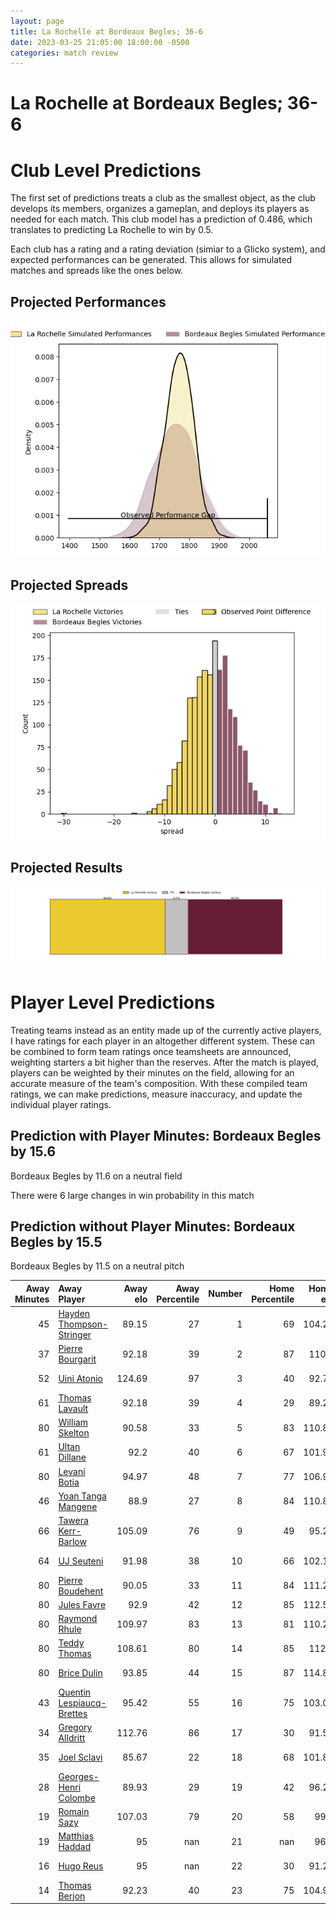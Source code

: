 ```yaml
---  
layout: page  
title: La Rochelle at Bordeaux Begles; 36-6  
date: 2023-03-25 21:05:00 18:00:00 -0500  
categories: match review  
---
```

# La Rochelle at Bordeaux Begles; 36-6

# Club Level Predictions


The first set of predictions treats a club as the smallest object, as the club develops its members, organizes a gameplan, and deploys its players as needed for each match. This club model has a prediction of 0.486, which translates to predicting La Rochelle to win by 0.5.

Each club has a rating and a rating deviation (simiar to a Glicko system), and expected performances can be generated. This allows for simulated matches and spreads like the ones below.
## Projected Performances


![Projected Performances](plots/performances_2023-03-25-BordeauxBegles-LaRochelle.png)
## Projected Spreads


![Projected Spreads](plots/spreads_2023-03-25-BordeauxBegles-LaRochelle.png)
## Projected Results


![Projected Results](plots/resultbar_2023-03-25-BordeauxBegles-LaRochelle.png)
# Player Level Predictions


Treating teams instead as an entity made up of the currently active players, I have ratings for each player in an altogether different system. These can be combined to form team ratings once teamsheets are announced, weighting starters a bit higher than the reserves. After the match is played, players can be weighted by their minutes on the field, allowing for an accurate measure of the team's composition. With these compiled team ratings, we can make predictions, measure inaccuracy, and update the individual player ratings.
## Prediction with Player Minutes: Bordeaux Begles by 15.6


Bordeaux Begles by 11.6 on a neutral field

There were 6 large changes in win probability in this match
## Prediction without Player Minutes: Bordeaux Begles by 15.5


Bordeaux Begles by 11.5 on a neutral pitch



|   Away Minutes | Away Player                                                                       |   Away elo |   Away Percentile |   Number |   Home Percentile |   Home elo | Home Player                                                            |   Home Minutes |
|---------------:|:----------------------------------------------------------------------------------|-----------:|------------------:|---------:|------------------:|-----------:|:-----------------------------------------------------------------------|---------------:|
|             45 | [Hayden Thompson-Stringer](..//playerfiles//HaydenThompson-Stringer_cleaned.md)   |      89.15 |                27 |        1 |                69 |     104.29 | [Lesko Kaulashvili](..//playerfiles//LeskoKaulashvili_cleaned.md)      |             50 |
|             37 | [Pierre Bourgarit](..//playerfiles//PierreBourgarit_cleaned.md)                   |      92.18 |                39 |        2 |                87 |     110.4  | [Maxime Lamothe](..//playerfiles//MaximeLamothe_cleaned.md)            |             50 |
|             52 | [Uini Atonio](..//playerfiles//UiniAtonio_cleaned.md)                             |     124.69 |                97 |        3 |                40 |      92.77 | [Sipili Falatea](..//playerfiles//SipiliFalatea_cleaned.md)            |             46 |
|             61 | [Thomas Lavault](..//playerfiles//ThomasLavault_cleaned.md)                       |      92.18 |                39 |        4 |                29 |      89.29 | [Cyril Cazeaux](..//playerfiles//CyrilCazeaux_cleaned.md)              |             54 |
|             80 | [William Skelton](..//playerfiles//WilliamSkelton_cleaned.md)                     |      90.58 |                33 |        5 |                83 |     110.85 | [Jan Andre Marais](..//playerfiles//JanAndreMarais_cleaned.md)         |             80 |
|             61 | [Ultan Dillane](..//playerfiles//UltanDillane_cleaned.md)                         |      92.2  |                40 |        6 |                67 |     101.92 | [Mahamadou Diaby](..//playerfiles//MahamadouDiaby_cleaned.md)          |             80 |
|             80 | [Levani Botia](..//playerfiles//LevaniBotia_cleaned.md)                           |      94.97 |                48 |        7 |                77 |     106.93 | [Antoine Miquel](..//playerfiles//AntoineMiquel_cleaned.md)            |             54 |
|             46 | [Yoan Tanga Mangene](..//playerfiles//YoanTangaMangene_cleaned.md)                |      88.9  |                27 |        8 |                84 |     110.87 | [Tom Willis](..//playerfiles//TomWillis_cleaned.md)                    |             80 |
|             66 | [Tawera Kerr-Barlow](..//playerfiles//TaweraKerr-Barlow_cleaned.md)               |     105.09 |                76 |        9 |                49 |      95.24 | [Maxime Lucu](..//playerfiles//MaximeLucu_cleaned.md)                  |             70 |
|             64 | [UJ Seuteni](..//playerfiles//UJSeuteni_cleaned.md)                               |      91.98 |                38 |       10 |                66 |     102.11 | [Zack Holmes](..//playerfiles//ZackHolmes_cleaned.md)                  |             60 |
|             80 | [Pierre Boudehent](..//playerfiles//PierreBoudehent_cleaned.md)                   |      90.05 |                33 |       11 |                84 |     111.27 | [Santiago Cordero](..//playerfiles//SantiagoCordero_cleaned.md)        |             80 |
|             80 | [Jules Favre](..//playerfiles//JulesFavre_cleaned.md)                             |      92.9  |                42 |       12 |                85 |     112.59 | [Tani Vili](..//playerfiles//TaniVili_cleaned.md)                      |             46 |
|             80 | [Raymond Rhule](..//playerfiles//RaymondRhule_cleaned.md)                         |     109.97 |                83 |       13 |                81 |     110.29 | [Nicolas Depoortere](..//playerfiles//NicolasDepoortere_cleaned.md)    |             80 |
|             80 | [Teddy Thomas](..//playerfiles//TeddyThomas_cleaned.md)                           |     108.61 |                80 |       14 |                85 |     112.6  | [Louis Bielle Biarrey](..//playerfiles//LouisBielleBiarrey_cleaned.md) |             80 |
|             80 | [Brice Dulin](..//playerfiles//BriceDulin_cleaned.md)                             |      93.85 |                44 |       15 |                87 |     114.89 | [Romain Buros](..//playerfiles//RomainBuros_cleaned.md)                |             80 |
|             43 | [Quentin Lespiaucq-Brettes](..//playerfiles//QuentinLespiaucq-Brettes_cleaned.md) |      95.42 |                55 |       16 |                75 |     103.02 | [Jefferson Poirot](..//playerfiles//JeffersonPoirot_cleaned.md)        |             30 |
|             34 | [Gregory Alldritt](..//playerfiles//GregoryAlldritt_cleaned.md)                   |     112.76 |                86 |       17 |                30 |      91.55 | [Clément Maynadier](..//playerfiles//ClémentMaynadier_cleaned.md)      |             30 |
|             35 | [Joel Sclavi](..//playerfiles//JoelSclavi_cleaned.md)                             |      85.67 |                22 |       18 |                68 |     101.84 | [Thomas Jolmes](..//playerfiles//ThomasJolmes_cleaned.md)              |             26 |
|             28 | [Georges-Henri Colombe](..//playerfiles//Georges-HenriColombe_cleaned.md)         |      89.93 |                29 |       19 |                42 |      96.27 | [Vadim Cobilas](..//playerfiles//VadimCobilas_cleaned.md)              |             34 |
|             19 | [Romain Sazy](..//playerfiles//RomainSazy_cleaned.md)                             |     107.03 |                79 |       20 |                58 |      99.3  | [Yoram Moefana](..//playerfiles//YoramMoefana_cleaned.md)              |             34 |
|             19 | [Matthias Haddad](..//playerfiles//MatthiasHaddad_cleaned.md)                     |      95    |               nan |       21 |               nan |      96.1  | [Pierre Bochaton](..//playerfiles//PierreBochaton_cleaned.md)          |             26 |
|             16 | [Hugo Reus](..//playerfiles//HugoReus_cleaned.md)                                 |      95    |               nan |       22 |                30 |      91.24 | [Mateo Garcia](..//playerfiles//MateoGarcia_cleaned.md)                |             20 |
|             14 | [Thomas Berjon](..//playerfiles//ThomasBerjon_cleaned.md)                         |      92.23 |                40 |       23 |                75 |     104.93 | [Jules Gimbert](..//playerfiles//JulesGimbert_cleaned.md)              |             10 |

